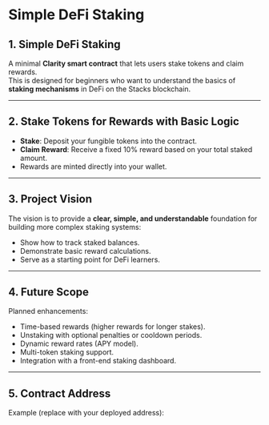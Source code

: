# Simple DeFi Staking

## 1. Simple DeFi Staking

A minimal **Clarity smart contract** that lets users stake tokens and claim rewards.  
This is designed for beginners who want to understand the basics of **staking mechanisms** in DeFi on the Stacks blockchain.

---

## 2. Stake Tokens for Rewards with Basic Logic

- **Stake**: Deposit your fungible tokens into the contract.
- **Claim Reward**: Receive a fixed 10% reward based on your total staked amount.
- Rewards are minted directly into your wallet.

---

## 3. Project Vision

The vision is to provide a **clear, simple, and understandable** foundation for building more complex staking systems:

- Show how to track staked balances.
- Demonstrate basic reward calculations.
- Serve as a starting point for DeFi learners.

---

## 4. Future Scope

Planned enhancements:

- Time-based rewards (higher rewards for longer stakes).
- Unstaking with optional penalties or cooldown periods.
- Dynamic reward rates (APY model).
- Multi-token staking support.
- Integration with a front-end staking dashboard.

---

## 5. Contract Address

Example (replace with your deployed address):
